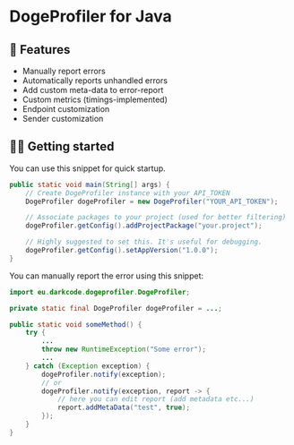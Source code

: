 # DogeProfiler for Java

## 📖 Features

* Manually report errors
* Automatically reports unhandled errors
* Add custom meta-data to error-report
* Custom metrics (timings-implemented)
* Endpoint customization
* Sender customization

## 🏃‍♂️ Getting started

You can use this snippet for quick startup.

```java
public static void main(String[] args) {
    // Create DogeProfiler instance with your API_TOKEN
    DogeProfiler dogeProfiler = new DogeProfiler("YOUR_API_TOKEN");

    // Associate packages to your project (used for better filtering)
    dogeProfiler.getConfig().addProjectPackage("your.project");

    // Highly suggested to set this. It's useful for debugging.
    dogeProfiler.getConfig().setAppVersion("1.0.0");
}
```

You can manually report the error using this snippet:

```java
import eu.darkcode.dogeprofiler.DogeProfiler;

private static final DogeProfiler dogeProfiler = ...;

public static void someMethod() {
    try {
        ...
        throw new RuntimeException("Some error");
        ...
    } catch (Exception exception) {
        dogeProfiler.notify(exception);
        // or
        dogeProfiler.notify(exception, report -> {
            // here you can edit report (add metadata etc...)
            report.addMetaData("test", true);
        });
    }
}
```
